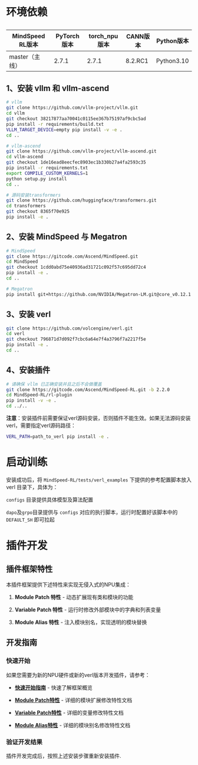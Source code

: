



# 环境依赖

## 
| MindSpeed RL版本 | PyTorch版本 | torch_npu版本 | CANN版本  | Python版本 |
| ---------------- | ------------ |-----------| ---------- | ---------- |
| master（主线）   | 2.7.1     | 2.7.1       | 8.2.RC1 | Python3.10 |

## 1、安装 vllm 和 vllm-ascend
```bash
# vllm
git clone https://github.com/vllm-project/vllm.git
cd vllm
git checkout 38217877aa70041c0115ee367b75197af9cbc5ad
pip install -r requirements/build.txt
VLLM_TARGET_DEVICE=empty pip install -v -e .
cd ..

# vllm-ascend
git clone https://github.com/vllm-project/vllm-ascend.git
cd vllm-ascend
git checkout 1de16ead8eecfec8903ec1b330b27a4fa2593c35
pip install -r requirements.txt
export COMPILE_CUSTOM_KERNELS=1
python setup.py install
cd ..

# 源码安装transformers
git clone https://github.com/huggingface/transformers.git
cd transformers
git checkout 8365f70e925
pip install -e .
```

## 2、安装 MindSpeed 与 Megatron
```bash
# MindSpeed
git clone https://gitcode.com/Ascend/MindSpeed.git
cd MindSpeed
git checkout 1cdd0abd75e40936ad31721c092f57c695dd72c4
pip install -e .
cd ..

# Megatron
pip install git+https://github.com/NVIDIA/Megatron-LM.git@core_v0.12.1
```

## 3、安装 verl
```bash
git clone https://github.com/volcengine/verl.git
cd verl
git checkout 796871d7d092f7cbc6a64e7f4a3796f7a2217f5e
pip install -e .
cd ..
```

## 4、安装插件
```bash
# 请确保 vllm 已正确安装并且之后不会做覆盖
git clone https://gitcode.com/Ascend/MindSpeed-RL.git -b 2.2.0
cd MindSpeed-RL/rl-plugin
pip install -v -e .
cd ../..
```

**注意**：安装插件前需要保证verl源码安装，否则插件不能生效。如果无法源码安装verl，需要指定verl源码路径：

```bash
VERL_PATH=path_to_verl pip install -e .
```

# 启动训练

安装成功后，将 `MindSpeed-RL/tests/verl_examples` 下提供的参考配置脚本放入 verl 目录下，具体为：

`configs` 目录提供具体模型及算法配置

`dapo`及`grpo`目录提供与 `configs` 对应的执行脚本，运行时配置好该脚本中的 `DEFAULT_SH` 即可拉起


# 插件开发

## 插件框架特性

本插件框架提供下述特性来实现无侵入式的NPU集成：

1. **Module Patch 特性** - 动态扩展现有类和模块的功能

2. **Variable Patch 特性** - 运行时修改外部模块中的字典和列表变量

3. **Module Alias 特性** - 注入模块别名，实现透明的模块替换

## 开发指南

### 快速开始

如果您需要为新的NPU硬件或新的verl版本开发插件，请参考：

- **[快速开始指南](docs/quick_start.md)** - 快速了解框架概览

- **[Module Patch特性](docs/module_patch_feature.md)** - 详细的模块扩展修改特性文档

- **[Variable Patch特性](docs/variable_patch_feature.md)** - 详细的变量修改特性文档

- **[Module Alias特性](docs/module_alias_feature.md)** - 详细的模块别名修改特性文档

### 验证开发结果

插件开发完成后，按照上述安装步骤重新安装插件.
